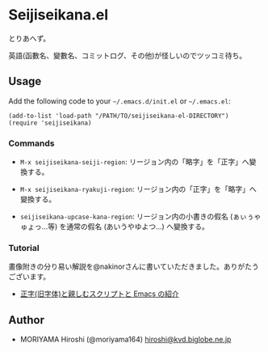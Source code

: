 # Seijiseikana.el

とりあへず。

英語(函數名、變數名、コミットログ、その他)が怪しいのでツッコミ待ち。

## Usage

Add the following code to your `~/.emacs.d/init.el` or `~/.emacs.el`:

    (add-to-list 'load-path "/PATH/TO/seijiseikana-el-DIRECTORY")
    (require 'seijiseikana)

### Commands

  - `M-x seijiseikana-seiji-region`: リージョン内の「略字」を「正字」へ變換する。

  - `M-x seijiseikana-ryakuji-region`: リージョン内の「正字」を「略字」へ變換する。

  - `seijiseikana-upcase-kana-region`: リージョン内の小書きの假名
    (ぁぃぅゃゅょっ…等) を通常の假名 (あいうやゆよつ…) へ變換する。

### Tutorial

畫像附きの分り易い解説を@nakinorさんに書いていただきました。ありがたうございます。

  - [正字(旧字体)と親しむスクリプトと Emacs の紹介]( http://sci.hateblo.jp/entry/usage_seijiseikana_system )

## Author

  - MORIYAMA Hiroshi (@moriyama164) <hiroshi@kvd.biglobe.ne.jp>
